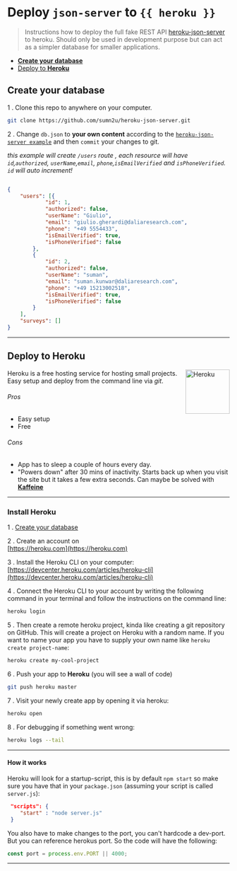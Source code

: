 # Deploy `json-server` to `{{ heroku }}`

> Instructions how to deploy the full fake REST API [heroku-json-server](https://github.com/sumn2u/heroku-json-server) to heroku. Should only be used in development purpose but can act as a simpler database for smaller applications.



* [**Create your database**](#create-your-database)
* [Deploy to **Heroku**](#deploy-to-heroku)



## Create your database

1 . Clone this repo to anywhere on your computer.

```bash
git clone https://github.com/sumn2u/heroku-json-server.git
```

2 . Change `db.json` to **your own content** according to the [`heroku-json-server example`](https://github.com/sumn2u/heroku-json-server#example) and then `commit` your changes to git. 

_this example will create `/users` route , each resource will have `id`,`authorized`, `userName`,`email`, `phone`,`isEmailVerified` and `isPhoneVerified`. `id` will auto increment!_
```json

{
    "users": [{
            "id": 1,
            "authorized": false,
            "userName": "Giulio",
            "email": "giulio.gherardi@daliaresearch.com",
            "phone": "+49 5554433",
            "isEmailVerified": true,
            "isPhoneVerified": false
        },
        {
            "id": 2,
            "authorized": false,
            "userName": "suman",
            "email": "suman.kunwar@daliaresearch.com",
            "phone": "+49 15213002518",
            "isEmailVerified": true,
            "isPhoneVerified": false
        }
    ],
    "surveys": []
}
```

---

## Deploy to **Heroku**

<img align="right" width="100px" height="auto" src="https://cdn.worldvectorlogo.com/logos/heroku.svg" alt="Heroku">

Heroku is a free hosting service for hosting small projects. Easy setup and deploy from the command line via _git_.

###### Pros

* Easy setup
* Free

###### Cons

* App has to sleep a couple of hours every day.
* "Powers down" after 30 mins of inactivity. Starts back up when you visit the site but it takes a few extra seconds. Can maybe be solved with [**Kaffeine**](http://kaffeine.herokuapp.com/)

---

### Install Heroku

1 . [Create your database](#create-your-database)

2 . Create an account on <br/>[https://heroku.com](https://heroku.com)

3 . Install the Heroku CLI on your computer: <br/>[https://devcenter.heroku.com/articles/heroku-cli](https://devcenter.heroku.com/articles/heroku-cli)

4 . Connect the Heroku CLI to your account by writing the following command in your terminal and follow the instructions on the command line:
```bash
heroku login
```

5 . Then create a remote heroku project, kinda like creating a git repository on GitHub. This will create a project on Heroku with a random name. If you want to name your app you have to supply your own name like `heroku create project-name`:
```bash
heroku create my-cool-project
```

6 . Push your app to __Heroku__ (you will see a wall of code)
```bash
git push heroku master
```

7 . Visit your newly create app by opening it via heroku:
```bash
heroku open
```

8 . For debugging if something went wrong:
```bash
heroku logs --tail
```

---

#### How it works

Heroku will look for a startup-script, this is by default `npm start` so make sure you have that in your `package.json` (assuming your script is called `server.js`):
```json
 "scripts": {
    "start" : "node server.js"
 }
```

You also have to make changes to the port, you can't hardcode a dev-port. But you can reference herokus port. So the code will have the following:
```js
const port = process.env.PORT || 4000;
```

---
